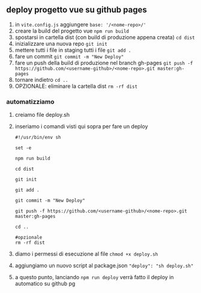 ## deploy progetto vue su github pages

1. in `vite.config.js` aggiungere `base: '/<nome-repo>/'`
2. creare la build del progetto vue `npm run build`
2. spostarsi in cartella dist (con build di produzione appena creata) `cd dist`
2. inizializzare una nuova repo `git init`
3. mettere tutti i file in staging tutti i file `git add .`
4. fare un commit `git commit -m "New Deploy"`
5. fare un push della build di produzione nel branch gh-pages `git push -f https://github.com/<username-github>/<nome-repo>.git master:gh-pages`
6. tornare indietro `cd ..`
7. OPZIONALE: eliminare la cartella dist `rm -rf dist`

### automatizziamo

1. creiamo file deploy.sh
2. inseriamo i comandi visti qui sopra per fare un deploy

    ```
    #!/usr/bin/env sh

    set -e

    npm run build

    cd dist

    git init

    git add .

    git commit -m "New Deploy"

    git push -f https://github.com/<username-github>/<nome-repo>.git master:gh-pages

    cd ..
    
    #opzionale
    rm -rf dist
    ```
2. diamo i permessi di esecuzione al file `chmod +x deploy.sh`
3. aggiungiamo un nuovo script al package.json `"deploy": "sh deploy.sh"`
4. a questo punto, lanciando `npm run deploy` verrà fatto il deploy in automatico su github pg
